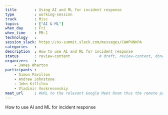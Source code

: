 ```yaml
---
title        : Using AI and ML for incident response
type         : working-session
track        : Misc
topics       : ["AI & ML"]
when_day     : Fri
when_time    : PM-1
technology   :
session_slack: https://os-summit.slack.com/messages/CAWPHNHPA
categories   :
description  : How to use AI and ML for incident response
status       : review-content             # draft, review-content, done
organizers   :
    - James Wharton
participants :
    - Simon Pavillon
    - Andrew Johnstone
    - John Killilea
    - Vladimir Voskresenskiy
meet_url     : #URL to the relevant Google Meet Room thus the remote participants can join a session
---
```


How to use AI and ML for incident response
